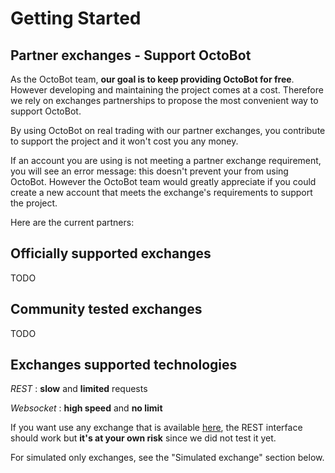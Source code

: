# Getting Started

## Partner exchanges - Support OctoBot

As the OctoBot team, **our goal is to keep providing OctoBot for free**. However developing and maintaining the project comes at a cost. Therefore we rely on exchanges partnerships to propose the most convenient way to support OctoBot.

By using OctoBot on real trading with our partner exchanges, you contribute to support the project and it won't cost you any money.

If an account you are using is not meeting a partner exchange requirement, you will see an error message: this doesn't prevent your from using OctoBot. However the OctoBot team would greatly appreciate if you could create a new account that meets the exchange's requirements to support the project.

Here are the current partners:

## Officially supported exchanges

TODO

## Community tested exchanges

TODO

## Exchanges supported technologies

_REST_ : **slow** and **limited** requests

_Websocket_ : **high speed** and **no limit**

If you want use any exchange that is available [here](https://github.com/ccxt/ccxt/wiki/Exchange-Markets), the REST interface should work but **it's at your own risk** since we did not test it yet.

For simulated only exchanges, see the \"Simulated exchange\" section below.

